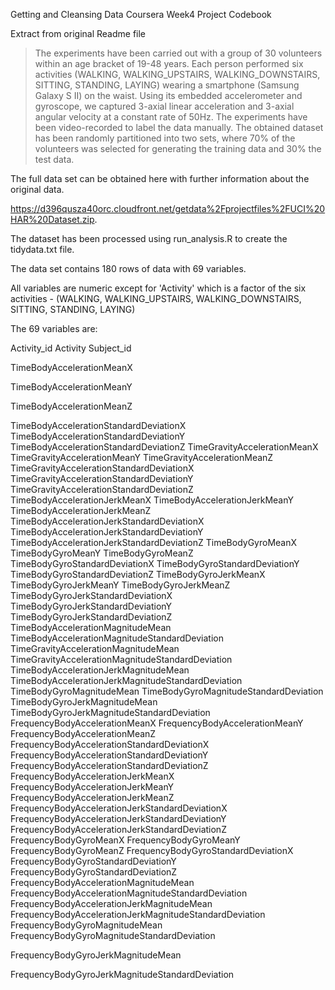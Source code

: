 Getting and Cleansing Data Coursera Week4 Project Codebook

Extract from original Readme file 
>The experiments have been carried out with a group of 30 volunteers within an age bracket of 19-48 years. Each person performed six activities (WALKING, WALKING_UPSTAIRS, WALKING_DOWNSTAIRS, SITTING, STANDING, LAYING) wearing a smartphone (Samsung Galaxy S II) on the waist. Using its embedded accelerometer and gyroscope, we captured 3-axial linear acceleration and 3-axial angular velocity at a constant rate of 50Hz. The experiments have been video-recorded to label the data manually. The obtained dataset has been randomly partitioned into two sets, where 70% of the volunteers was selected for generating the training data and 30% the test data. 

The full data set can be obtained here with further information about the original data.

https://d396qusza40orc.cloudfront.net/getdata%2Fprojectfiles%2FUCI%20HAR%20Dataset.zip.

The dataset has been processed using run_analysis.R to create the tidydata.txt file.

The data set contains 180 rows of data with 69 variables.

All variables are numeric except for 'Activity' which is a factor of the six activities - (WALKING, WALKING_UPSTAIRS, WALKING_DOWNSTAIRS, SITTING, STANDING, LAYING) 

The 69 variables are:

Activity_id
Activity
Subject_id

TimeBodyAccelerationMeanX

TimeBodyAccelerationMeanY

TimeBodyAccelerationMeanZ

TimeBodyAccelerationStandardDeviationX
TimeBodyAccelerationStandardDeviationY
TimeBodyAccelerationStandardDeviationZ
TimeGravityAccelerationMeanX
TimeGravityAccelerationMeanY
TimeGravityAccelerationMeanZ
TimeGravityAccelerationStandardDeviationX
TimeGravityAccelerationStandardDeviationY
TimeGravityAccelerationStandardDeviationZ
TimeBodyAccelerationJerkMeanX
TimeBodyAccelerationJerkMeanY
TimeBodyAccelerationJerkMeanZ
TimeBodyAccelerationJerkStandardDeviationX
TimeBodyAccelerationJerkStandardDeviationY
TimeBodyAccelerationJerkStandardDeviationZ
TimeBodyGyroMeanX
TimeBodyGyroMeanY
TimeBodyGyroMeanZ
TimeBodyGyroStandardDeviationX
TimeBodyGyroStandardDeviationY
TimeBodyGyroStandardDeviationZ
TimeBodyGyroJerkMeanX
TimeBodyGyroJerkMeanY
TimeBodyGyroJerkMeanZ
TimeBodyGyroJerkStandardDeviationX
TimeBodyGyroJerkStandardDeviationY
TimeBodyGyroJerkStandardDeviationZ
TimeBodyAccelerationMagnitudeMean
TimeBodyAccelerationMagnitudeStandardDeviation
TimeGravityAccelerationMagnitudeMean
TimeGravityAccelerationMagnitudeStandardDeviation
TimeBodyAccelerationJerkMagnitudeMean
TimeBodyAccelerationJerkMagnitudeStandardDeviation
TimeBodyGyroMagnitudeMean
TimeBodyGyroMagnitudeStandardDeviation
TimeBodyGyroJerkMagnitudeMean
TimeBodyGyroJerkMagnitudeStandardDeviation
FrequencyBodyAccelerationMeanX
FrequencyBodyAccelerationMeanY
FrequencyBodyAccelerationMeanZ
FrequencyBodyAccelerationStandardDeviationX
FrequencyBodyAccelerationStandardDeviationY
FrequencyBodyAccelerationStandardDeviationZ
FrequencyBodyAccelerationJerkMeanX
FrequencyBodyAccelerationJerkMeanY
FrequencyBodyAccelerationJerkMeanZ
FrequencyBodyAccelerationJerkStandardDeviationX
FrequencyBodyAccelerationJerkStandardDeviationY
FrequencyBodyAccelerationJerkStandardDeviationZ
FrequencyBodyGyroMeanX
FrequencyBodyGyroMeanY
FrequencyBodyGyroMeanZ
FrequencyBodyGyroStandardDeviationX
FrequencyBodyGyroStandardDeviationY
FrequencyBodyGyroStandardDeviationZ
FrequencyBodyAccelerationMagnitudeMean
FrequencyBodyAccelerationMagnitudeStandardDeviation
FrequencyBodyAccelerationJerkMagnitudeMean
FrequencyBodyAccelerationJerkMagnitudeStandardDeviation
FrequencyBodyGyroMagnitudeMean
FrequencyBodyGyroMagnitudeStandardDeviation

FrequencyBodyGyroJerkMagnitudeMean

FrequencyBodyGyroJerkMagnitudeStandardDeviation
